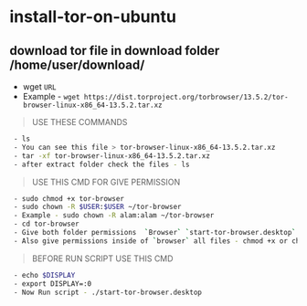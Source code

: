 # install-tor-on-ubuntu

## download tor file in download folder /home/user/download/
 - wget `URL`
 - Example - `wget https://dist.torproject.org/torbrowser/13.5.2/tor-browser-linux-x86_64-13.5.2.tar.xz`

> USE THESE COMMANDS
```sh
 - ls
 - You can see this file > tor-browser-linux-x86_64-13.5.2.tar.xz
 - tar -xf tor-browser-linux-x86_64-13.5.2.tar.xz
 - after extract folder check the files - ls
```

> USE THIS CMD FOR GIVE PERMISSION
```sh
 - sudo chmod +x tor-browser
 - sudo chown -R $USER:$USER ~/tor-browser
 - Example - sudo chown -R alam:alam ~/tor-browser
 - cd tor-browser
 - Give both folder permissions  `Browser` `start-tor-browser.desktop`
 - Also give permissions inside of `browser` all files - chmod +x or chmod +777 and chown - Example like - sudo chown -R alam:alam ~/tor-browser
```
> BEFORE RUN SCRIPT USE THIS CMD
```sh
 - echo $DISPLAY
 - export DISPLAY=:0
 - Now Run script - ./start-tor-browser.desktop
```



